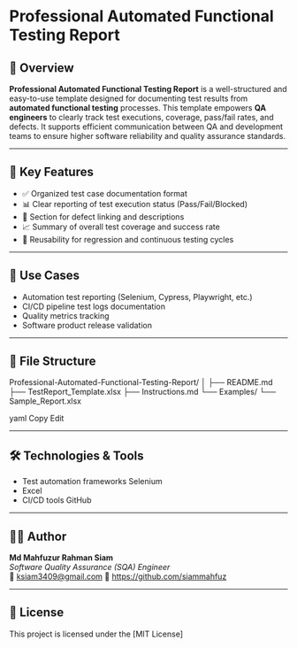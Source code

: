 # Professional Automated Functional Testing Report

## 📄 Overview

**Professional Automated Functional Testing Report** is a well-structured and easy-to-use template designed for documenting test results from **automated functional testing** processes. This template empowers **QA engineers** to clearly track test executions, coverage, pass/fail rates, and defects. It supports efficient communication between QA and development teams to ensure higher software reliability and quality assurance standards.

---

## 🎯 Key Features

- ✅ Organized test case documentation format
- 📊 Clear reporting of test execution status (Pass/Fail/Blocked)
- 🐞 Section for defect linking and descriptions
- 📈 Summary of overall test coverage and success rate
- 🔄 Reusability for regression and continuous testing cycles

---

## 🧪 Use Cases

- Automation test reporting (Selenium, Cypress, Playwright, etc.)
- CI/CD pipeline test logs documentation
- Quality metrics tracking
- Software product release validation

---

## 📁 File Structure

Professional-Automated-Functional-Testing-Report/
│
├── README.md
├── TestReport_Template.xlsx
├── Instructions.md
└── Examples/
└── Sample_Report.xlsx

yaml
Copy
Edit

---

## 🛠️ Technologies & Tools

- Test automation frameworks Selenium
- Excel
- CI/CD tools GitHub 

---

## 🧑‍💻 Author

**Md Mahfuzur Rahman Siam**  
*Software Quality Assurance (SQA) Engineer*  
📧 ksiam3409@gmail.com
🔗 https://github.com/siammahfuz

---

## 📌 License

This project is licensed under the [MIT License]
